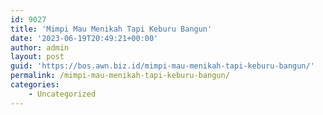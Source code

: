 ```yaml
---
id: 9027
title: 'Mimpi Mau Menikah Tapi Keburu Bangun'
date: '2023-06-19T20:49:21+00:00'
author: admin
layout: post
guid: 'https://bos.awn.biz.id/mimpi-mau-menikah-tapi-keburu-bangun/'
permalink: /mimpi-mau-menikah-tapi-keburu-bangun/
categories:
    - Uncategorized
---
```


